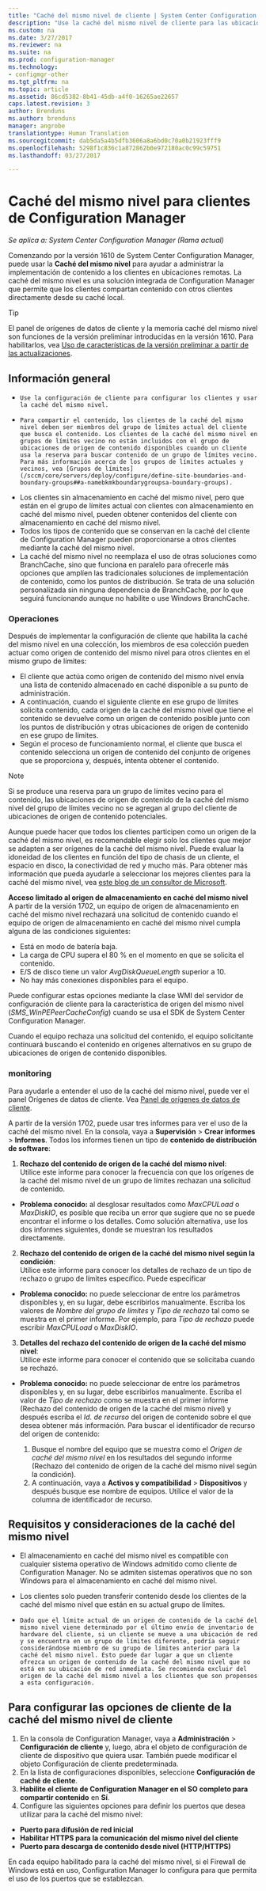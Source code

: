 ```yaml
---
title: "Caché del mismo nivel de cliente | System Center Configuration Manager"
description: "Use la caché del mismo nivel de cliente para las ubicaciones de origen de contenido cuando se distribuya contenido con System Center Configuration Manager."
ms.custom: na
ms.date: 3/27/2017
ms.reviewer: na
ms.suite: na
ms.prod: configuration-manager
ms.technology:
- configmgr-other
ms.tgt_pltfrm: na
ms.topic: article
ms.assetid: 86cd5382-8b41-45db-a4f0-16265ae22657
caps.latest.revision: 3
author: Brenduns
ms.author: brenduns
manager: angrobe
translationtype: Human Translation
ms.sourcegitcommit: dab5da5a4b5dfb3606a8a6bd0c70a0b21923fff9
ms.openlocfilehash: 5298f1c836c1a872862b0e972180ac0c99c59751
ms.lasthandoff: 03/27/2017

---
```


# <a name="peer-cache-for-configuration-manager-clients"></a>Caché del mismo nivel para clientes de Configuration Manager

*Se aplica a: System Center Configuration Manager (Rama actual)*

Comenzando por la versión 1610 de System Center Configuration Manager, puede usar la **Caché del mismo nivel** para ayudar a administrar la implementación de contenido a los clientes en ubicaciones remotas. La caché del mismo nivel es una solución integrada de Configuration Manager que permite que los clientes compartan contenido con otros clientes directamente desde su caché local.   

> [!TIP]  
> El panel de orígenes de datos de cliente y la memoria caché del mismo nivel son funciones de la versión preliminar introducidas en la versión 1610. Para habilitarlos, vea [Uso de características de la versión preliminar a partir de las actualizaciones](/sccm/core/servers/manage/pre-release-features).

## <a name="overview"></a>Información general
 -     Use la configuración de cliente para configurar los clientes y usar la caché del mismo nivel.
 -     Para compartir el contenido, los clientes de la caché del mismo nivel deben ser miembros del grupo de límites actual del cliente que busca el contenido. Los clientes de la caché del mismo nivel en grupos de límites vecino no están incluidos con el grupo de ubicaciones de origen de contenido disponibles cuando un cliente usa la reserva para buscar contenido de un grupo de límites vecino. Para más información acerca de los grupos de límites actuales y vecinos, vea [Grupos de límites](/sccm/core/servers/deploy/configure/define-site-boundaries-and-boundary-groups##a-namebkmkboundarygroupsa-boundary-groups).
 - Los clientes sin almacenamiento en caché del mismo nivel, pero que están en el grupo de límites actual con clientes con almacenamiento en caché del mismo nivel, pueden obtener contenidos del cliente con almacenamiento en caché del mismo nivel.  
 - Todos los tipos de contenido que se conservan en la caché del cliente de Configuration Manager pueden proporcionarse a otros clientes mediante la caché del mismo nivel.
 -    La caché del mismo nivel no reemplaza el uso de otras soluciones como BranchCache, sino que funciona en paralelo para ofrecerle más opciones que amplíen las tradicionales soluciones de implementación de contenido, como los puntos de distribución. Se trata de una solución personalizada sin ninguna dependencia de BranchCache, por lo que seguirá funcionando aunque no habilite o use Windows BranchCache.

### <a name="operations"></a>Operaciones

Después de implementar la configuración de cliente que habilita la caché del mismo nivel en una colección, los miembros de esa colección pueden actuar como origen de contenido del mismo nivel para otros clientes en el mismo grupo de límites:
 -    El cliente que actúa como origen de contenido del mismo nivel envía una lista de contenido almacenado en caché disponible a su punto de administración.
 -    A continuación, cuando el siguiente cliente en ese grupo de límites solicita contenido, cada origen de la caché del mismo nivel que tiene el contenido se devuelve como un origen de contenido posible junto con los puntos de distribución y otras ubicaciones de origen de contenido en ese grupo de límites.
 -    Según el proceso de funcionamiento normal, el cliente que busca el contenido selecciona un origen de contenido del conjunto de orígenes que se proporciona y, después, intenta obtener el contenido.

> [!NOTE]
> Si se produce una reserva para un grupo de límites vecino para el contenido, las ubicaciones de origen de contenido de la caché del mismo nivel del grupo de límites vecino no se agregan al grupo del cliente de ubicaciones de origen de contenido potenciales.  


Aunque puede hacer que todos los clientes participen como un origen de la caché del mismo nivel, es recomendable elegir solo los clientes que mejor se adapten a ser orígenes de la caché del mismo nivel.  Puede evaluar la idoneidad de los clientes en función del tipo de chasis de un cliente, el espacio en disco, la conectividad de red y mucho más. Para obtener más información que pueda ayudarle a seleccionar los mejores clientes para la caché del mismo nivel, vea [este blog de un consultor de Microsoft](https://blogs.technet.microsoft.com/setprice/2016/06/29/pe-peer-cache-custom-reporting-examples/).

**Acceso limitado al origen de almacenamiento en caché del mismo nivel**  
A partir de la versión 1702, un equipo de origen de almacenamiento en caché del mismo nivel rechazará una solicitud de contenido cuando el equipo de origen de almacenamiento en caché del mismo nivel cumpla alguna de las condiciones siguientes:  
  -  Está en modo de batería baja.
  -  La carga de CPU supera el 80 % en el momento en que se solicita el contenido.
  -  E/S de disco tiene un valor *AvgDiskQueueLength* superior a 10.
  -  No hay más conexiones disponibles para el equipo.   

Puede configurar estas opciones mediante la clase WMI del servidor de configuración de cliente para la característica de origen del mismo nivel (*SMS_WinPEPeerCacheConfig*) cuando se usa el SDK de System Center Configuration Manager.

Cuando el equipo rechaza una solicitud del contenido, el equipo solicitante continuará buscando el contenido en orígenes alternativos en su grupo de ubicaciones de origen de contenido disponibles.   



### <a name="monitoring"></a>monitoring   
Para ayudarle a entender el uso de la caché del mismo nivel, puede ver el panel Orígenes de datos de cliente. Vea [Panel de orígenes de datos de cliente](/sccm/core/servers/deploy/configure/monitor-content-you-have-distributed#client-data-sources-dashboard).

A partir de la versión 1702, puede usar tres informes para ver el uso de la caché del mismo nivel. En la consola, vaya a **Supervisión** > **Crear informes** > **Informes**. Todos los informes tienen un tipo de **contenido de distribución de software**:
1.  **Rechazo del contenido de origen de la caché del mismo nivel**:  
Utilice este informe para conocer la frecuencia con que los orígenes de la caché del mismo nivel de un grupo de límites rechazan una solicitud de contenido.
 - **Problema conocido:** al desglosar resultados como *MaxCPULoad* o *MaxDiskIO*, es posible que reciba un error que sugiere que no se puede encontrar el informe o los detalles. Como solución alternativa, use los dos informes siguientes, donde se muestran los resultados directamente. 

2. **Rechazo del contenido de origen de la caché del mismo nivel según la condición**:  
Utilice este informe para conocer los detalles de rechazo de un tipo de rechazo o grupo de límites específico. Puede especificar

  - **Problema conocido:** no puede seleccionar de entre los parámetros disponibles y, en su lugar, debe escribirlos manualmente. Escriba los valores de *Nombre del grupo de límites* y *Tipo de rechazo* tal como se muestra en el primer informe. Por ejemplo, para *Tipo de rechazo* puede escribir *MaxCPULoad* o *MaxDiskIO*.

3. **Detalles del rechazo del contenido de origen de la caché del mismo nivel**:   
  Utilice este informe para conocer el contenido que se solicitaba cuando se rechazó.

 - **Problema conocido:** no puede seleccionar de entre los parámetros disponibles y, en su lugar, debe escribirlos manualmente. Escriba el valor de *Tipo de rechazo* como se muestra en el primer informe (Rechazo del contenido de origen de la caché del mismo nivel) y después escriba el *Id. de recurso* del origen de contenido sobre el que desea obtener más información.  Para buscar el identificador de recurso del origen de contenido:  

    1. Busque el nombre del equipo que se muestra como el *Origen de caché del mismo nivel* en los resultados del segundo informe (Rechazo del contenido de origen de la caché del mismo nivel según la condición).  
    2. A continuación, vaya a **Activos y compatibilidad** > **Dispositivos** y después busque ese nombre de equipos. Utilice el valor de la columna de identificador de recurso.  


## <a name="requirements-and-considerations-for-peer-cache"></a>Requisitos y consideraciones de la caché del mismo nivel
- El almacenamiento en caché del mismo nivel es compatible con cualquier sistema operativo de Windows admitido como cliente de Configuration Manager. No se admiten sistemas operativos que no son Windows para el almacenamiento en caché del mismo nivel.

- Los clientes solo pueden transferir contenido desde los clientes de la caché del mismo nivel que están en su actual grupo de límites.

-     Dado que el límite actual de un origen de contenido de la caché del mismo nivel viene determinado por el último envío de inventario de hardware del cliente, si un cliente se mueve a una ubicación de red y se encuentra en un grupo de límites diferente, podría seguir considerándose miembro de su grupo de límites anterior para la caché del mismo nivel. Esto puede dar lugar a que un cliente ofrezca un origen de contenido de la caché del mismo nivel que no está en su ubicación de red inmediata. Se recomienda excluir del origen de la caché del mismo nivel a los clientes que son propensos a esta configuración.

## <a name="to-configure-client-peer-cache-client-settings"></a>Para configurar las opciones de cliente de la caché del mismo nivel de cliente
1.    En la consola de Configuration Manager, vaya a **Administración** > **Configuración de cliente** y, luego, abra el objeto de configuración de cliente de dispositivo que quiera usar. También puede modificar el objeto Configuración de cliente predeterminada.
2.    En la lista de configuraciones disponibles, seleccione **Configuración de caché de cliente**.
3.    **Habilite el cliente de Configuration Manager en el SO completo para compartir contenido** en **Sí**.
4.    Configure las siguientes opciones para definir los puertos que desea utilizar para la caché del mismo nivel:  
  -  **Puerto para difusión de red inicial**
  -  **Habilitar HTTPS para la comunicación del mismo nivel del cliente**
  -  **Puerto para descarga de contenido desde nivel (HTTP/HTTPS)**

En cada equipo habilitado para la caché del mismo nivel, si el Firewall de Windows está en uso, Configuration Manager lo configura para que permita el uso de los puertos que se establezcan.

